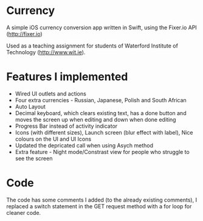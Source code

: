 # Currency
A simple iOS currency conversion app written in Swift, using the Fixer.io API (http://fixer.io)

Used as a teaching assignment for students of Waterford Institute of Technology (http://www.wit.ie).


# Features I implemented
- Wired UI outlets and actions
- Four extra currencies - Russian, Japanese, Polish and South African
- Auto Layout
- Decimal keyboard, which clears existing text, has a done button and moves the screen up when editing and down when done editing
- Progress Bar instead of activity indicator
- Icons (with different sizes), Launch screen (blur effect with label), Nice colours on the UI and UI Icons
- Updated the depricated call when using Asych method
- Extra feature - Night mode/Constrast view for people who struggle to see the screen

# Code
The code has some comments I added (to the already existing comments), I replaced a switch statement in the GET request method with a for loop for cleaner code.